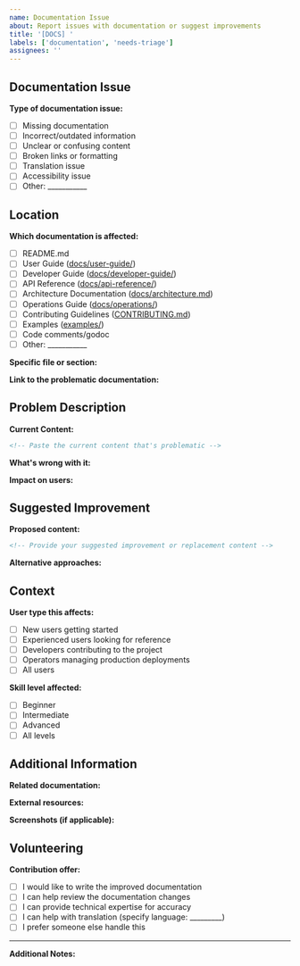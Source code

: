 ```yaml
---
name: Documentation Issue
about: Report issues with documentation or suggest improvements
title: '[DOCS] '
labels: ['documentation', 'needs-triage']
assignees: ''
---
```


## Documentation Issue

**Type of documentation issue:**
- [ ] Missing documentation
- [ ] Incorrect/outdated information
- [ ] Unclear or confusing content
- [ ] Broken links or formatting
- [ ] Translation issue
- [ ] Accessibility issue
- [ ] Other: ___________

## Location

**Which documentation is affected:**
- [ ] README.md
- [ ] User Guide ([docs/user-guide/](../../docs/user-guide/))
- [ ] Developer Guide ([docs/developer-guide/](../../docs/developer-guide/))
- [ ] API Reference ([docs/api-reference/](../../docs/api-reference/))
- [ ] Architecture Documentation ([docs/architecture.md](../../docs/architecture.md))
- [ ] Operations Guide ([docs/operations/](../../docs/operations/))
- [ ] Contributing Guidelines ([CONTRIBUTING.md](../../CONTRIBUTING.md))
- [ ] Examples ([examples/](../../examples/))
- [ ] Code comments/godoc
- [ ] Other: ___________

**Specific file or section:**
<!-- Provide the exact file path or section name -->

**Link to the problematic documentation:**
<!-- Direct link to the documentation if available online -->

## Problem Description

**Current Content:**
```markdown
<!-- Paste the current content that's problematic -->
```

**What's wrong with it:**
<!-- Clearly describe the issue with the current content -->

**Impact on users:**
<!-- How does this documentation issue affect users? -->

## Suggested Improvement

**Proposed content:**
```markdown
<!-- Provide your suggested improvement or replacement content -->
```

**Alternative approaches:**
<!-- If you have multiple ideas for improvement -->

## Context

**User type this affects:**
- [ ] New users getting started
- [ ] Experienced users looking for reference
- [ ] Developers contributing to the project
- [ ] Operators managing production deployments
- [ ] All users

**Skill level affected:**
- [ ] Beginner
- [ ] Intermediate  
- [ ] Advanced
- [ ] All levels

## Additional Information

**Related documentation:**
<!-- Links to related documentation that might be relevant -->

**External resources:**
<!-- Any external resources that could help improve the documentation -->

**Screenshots (if applicable):**
<!-- If this is about formatting, UI, or visual issues -->

## Volunteering

**Contribution offer:**
- [ ] I would like to write the improved documentation
- [ ] I can help review the documentation changes
- [ ] I can provide technical expertise for accuracy
- [ ] I can help with translation (specify language: _________)
- [ ] I prefer someone else handle this

---

**Additional Notes:**
<!-- Any other context or suggestions -->